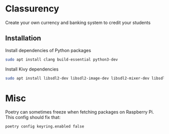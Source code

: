 # Classurency

Create your own currency and banking system to credit your students

## Installation

Install dependencies of Python packages
```sh
sudo apt install clang build-essential python3-dev
```
Install Kivy dependencies
```sh
sudo apt install libsdl2-dev libsdl2-image-dev libsdl2-mixer-dev libsdl2-ttf-dev mesa-common-dev
```

# Misc

Poetry can sometimes freeze when fetching packages on Raspberry Pi. This config should fix that:
```sh
poetry config keyring.enabled false
```